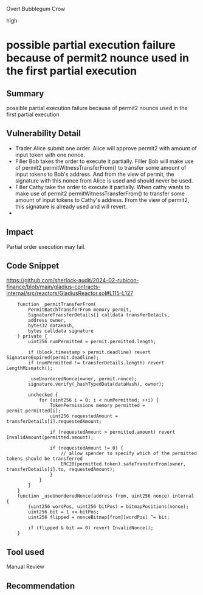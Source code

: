 Overt Bubblegum Crow

high

# possible partial execution failure because of permit2 nounce used in the first partial execution

## Summary
possible partial execution failure because of permit2 nounce used in the first partial execution

## Vulnerability Detail
- Trader Alice submit one order. Alice will approve permit2 with amount of input token with one nonce.
- Filler Bob takes the order to execute it partially. Filler Bob will make use of permit2 permitWitnessTransferFrom() to transfer some amount of input tokens to Bob's address. And from the view of permit, the signature with this nonce from Alice is used and should never be used.
- Filler Cathy take the order to execute it partially. When cathy wants to make use of permit2 permitWitnessTransferFrom() to transfer some amount of input tokens to Cathy's address. From the view of permit2, this signature is already used and will revert.
-  
## Impact
Partial order execution may fail.

## Code Snippet
https://github.com/sherlock-audit/2024-02-rubicon-finance/blob/main/gladius-contracts-internal/src/reactors/GladiusReactor.sol#L115-L127

```solidity
    function _permitTransferFrom(
        PermitBatchTransferFrom memory permit,
        SignatureTransferDetails[] calldata transferDetails,
        address owner,
        bytes32 dataHash,
        bytes calldata signature
    ) private {
        uint256 numPermitted = permit.permitted.length;

        if (block.timestamp > permit.deadline) revert SignatureExpired(permit.deadline);
        if (numPermitted != transferDetails.length) revert LengthMismatch();

        _useUnorderedNonce(owner, permit.nonce);
        signature.verify(_hashTypedData(dataHash), owner);

        unchecked {
            for (uint256 i = 0; i < numPermitted; ++i) {
                TokenPermissions memory permitted = permit.permitted[i];
                uint256 requestedAmount = transferDetails[i].requestedAmount;

                if (requestedAmount > permitted.amount) revert InvalidAmount(permitted.amount);

                if (requestedAmount != 0) {
                    // allow spender to specify which of the permitted tokens should be transferred
                    ERC20(permitted.token).safeTransferFrom(owner, transferDetails[i].to, requestedAmount);
                }
            }
        }
    }
    function _useUnorderedNonce(address from, uint256 nonce) internal {
        (uint256 wordPos, uint256 bitPos) = bitmapPositions(nonce);
        uint256 bit = 1 << bitPos;
        uint256 flipped = nonceBitmap[from][wordPos] ^= bit;

        if (flipped & bit == 0) revert InvalidNonce();
    }
```

## Tool used
Manual Review

## Recommendation
